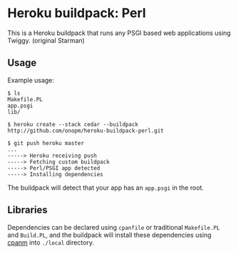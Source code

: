 Heroku buildpack: Perl
======================

This is a Heroku buildpack that runs any PSGI based web applications using Twiggy.
(original Starman)

Usage
-----

Example usage:

    $ ls
    Makefile.PL
    app.psgi
    lib/

    $ heroku create --stack cedar --buildpack http://github.com/onopm/heroku-buildpack-perl.git

    $ git push heroku master
    ...
    -----> Heroku receiving push
    -----> Fetching custom buildpack
    -----> Perl/PSGI app detected
    -----> Installing dependencies

The buildpack will detect that your app has an `app.psgi` in the root.

Libraries
---------

Dependencies can be declared using `cpanfile` or traditional `Makefile.PL` and `Build.PL`, and the buildpack will install these dependencies using [cpanm](http://cpanmin.us) into `./local` directory.
